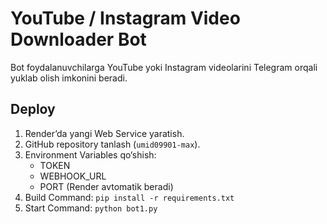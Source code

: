 # YouTube / Instagram Video Downloader Bot

Bot foydalanuvchilarga YouTube yoki Instagram videolarini Telegram orqali yuklab olish imkonini beradi.

## Deploy

1. Render’da yangi Web Service yaratish.
2. GitHub repository tanlash (`umid09901-max`).
3. Environment Variables qo‘shish:
   - TOKEN
   - WEBHOOK_URL
   - PORT (Render avtomatik beradi)
4. Build Command: `pip install -r requirements.txt`
5. Start Command: `python bot1.py`
